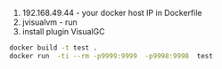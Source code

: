 1) 192.168.49.44 - your docker host IP in Dockerfile
2) jvisualvm - run
3) install plugin VisualGC
```bash
docker build -t test .
docker run  -ti --rm -p9999:9999  -p9998:9998  test
```